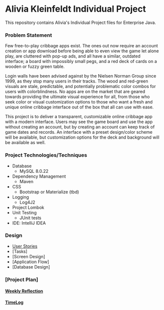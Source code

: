 # Alivia Kleinfeldt Individual Project

This repository contains Alivia's Individual Project files for Enterprise Java.

### Problem Statement

Few free-to-play cribbage apps exist. The ones out now require an account creation or app download before being able to 
even view the game let alone play, are cluttered with pop-up ads, and all have a similar, outdated interface; a board 
with impossibly small pegs, and a red deck of cards on a wooden or fuzzy green table. 

Login walls have been advised against by the Nielsen Norman Group since 1999, as they stop many users in their tracks. 
The wood and red-green visuals are stale, predictable, and potentially problematic color combos for users with 
colorblindness. No apps are on the market that are geared towards providing the ultimate visual experience for all, from 
those who seek color or visual customization options to those who want a fresh and unique online cribbage interface out
of the box that all can use with ease.

This project is to deliver a transparent, customizable online cribbage app with a modern interface. Users may see the
game board and use the app without creating an account, but by creating an account can keep track of game dates and 
records. An interface with a preset design/color scheme will be available, but customization options for the deck and 
background will be available as well.
### Project Technologies/Techniques

* Database
    * MySQL 8.0.22
* Dependency Management
    * Maven
* CSS
    * Bootstrap or Materialize (tbd)
* Logging
    * Log4J2
* Project Lombok
* Unit Testing
    * JUnit tests 
* IDE: IntelliJ IDEA


### Design

* [User Stories](UserStories.md)
* [Tasks]
* [Screen Design]
* [Application Flow]
* [Database Design]

### [Project Plan]


#### [Weekly Reflection](WeeklyReflection.md)
#### [TimeLog](TimeLog.md)

